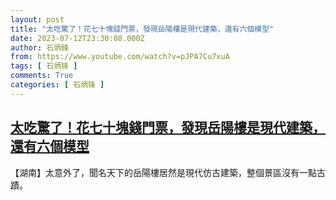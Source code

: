 ```yaml
---
layout: post
title: "太吃驚了！花七十塊錢門票，發現岳陽樓是現代建築，還有六個模型"
date: 2023-07-12T23:30:08.000Z
author: 石炳鋒
from: https://www.youtube.com/watch?v=pJPA7Cu7xuA
tags: [ 石炳锋 ]
comments: True
categories: [ 石炳锋 ]
---
```

<!--1689204608000-->
[太吃驚了！花七十塊錢門票，發現岳陽樓是現代建築，還有六個模型](https://www.youtube.com/watch?v=pJPA7Cu7xuA)
------

<div>
【湖南】太意外了，聞名天下的岳陽樓居然是現代仿古建築，整個景區沒有一點古蹟。
</div>
